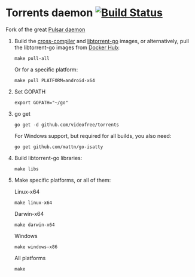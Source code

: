Torrents daemon [![Build Status](https://travis-ci.org/videofree/torrents.svg?branch=master)](https://travis-ci.org/videofree/torrents)
======

Fork of the great [Pulsar daemon](https://github.com/steeve/pulsar)

1. Build the [cross-compiler](https://github.com/videofree/cross-compiler) and [libtorrent-go](https://github.com/videofree/libtorrent-go) images,
    or alternatively, pull the libtorrent-go images from [Docker Hub](https://hub.docker.com/r/quasarhq/libtorrent-go):

    ```
    make pull-all
    ```

    Or for a specific platform:
    ```
    make pull PLATFORM=android-x64
    ```

2. Set GOPATH

    ```
    export GOPATH="~/go"
    ```

3. go get

    ```
    go get -d github.com/videofree/torrents
    ```

    For Windows support, but required for all builds, you also need:

    ```
    go get github.com/mattn/go-isatty
    ```

4. Build libtorrent-go libraries:

    ```
    make libs
    ```

5. Make specific platforms, or all of them:

    Linux-x64
    ```
    make linux-x64
    ```

    Darwin-x64
    ```
    make darwin-x64
    ```

    Windows
    ```
    make windows-x86
    ```

    All platforms
    ```
    make
    ```
